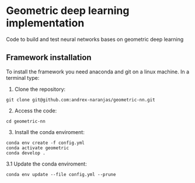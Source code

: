 # Geometric deep learning implementation

Code to build and test neural networks bases on geometric deep learning

## Framework installation

To install the framework you need anaconda and git on a linux machine. In a terminal type:
1. Clone the repository:
  ```
  git clone git@github.com:andrex-naranjas/geometric-nn.git
  ```
2. Access the code:
  ```
  cd geometric-nn
  ```
3. Install the conda enviroment:
  ```
  conda env create -f config.yml
  conda activate geometric
  conda develop .
  ```
3.1 Update the conda enviroment:
   ```
   conda env update --file config.yml --prune
   ```